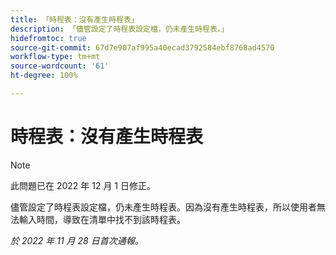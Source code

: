 ```yaml
---
title: 「時程表：沒有產生時程表」
description: 「儘管設定了時程表設定檔，仍未產生時程表。」
hidefromtoc: true
source-git-commit: 67d7e907af995a40ecad3792584ebf8768ad4570
workflow-type: tm+mt
source-wordcount: '61'
ht-degree: 100%

---
```



# 時程表：沒有產生時程表

>[!NOTE]
>此問題已在 2022 年 12 月 1 日修正。

儘管設定了時程表設定檔，仍未產生時程表。因為沒有產生時程表，所以使用者無法輸入時間，導致在清單中找不到該時程表。

_於 2022 年 11 月 28 日首次通報。_

